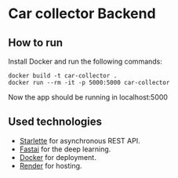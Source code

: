 # Car collector Backend

## How to run

Install Docker and run the following commands:

```
docker build -t car-collector . 
docker run --rm -it -p 5000:5000 car-collector
```

Now the app should be running in localhost:5000

## Used technologies
- [Starlette](https://www.starlette.io/) for asynchronous REST API.
- [Fastai](https://github.com/fastai/fastai) for the deep learning.
- [Docker](https://www.docker.com/) for deployment.
- [Render](https://render.com/) for hosting.

